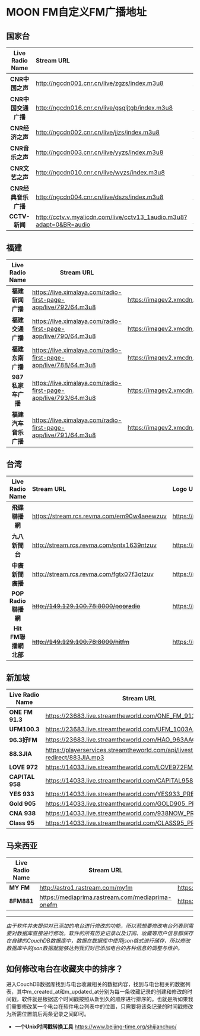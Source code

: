 # MOON FM自定义FM广播地址

## 国家台

|   Live Radio Name   | Stream URL                                                   | Logo URL                                                     |
| :-----------------: | :----------------------------------------------------------- | ------------------------------------------------------------ |
|   **CNR中国之声**   | http://ngcdn001.cnr.cn/live/zgzs/index.m3u8                  | https://imagev2.xmcdn.com/group78/M07/A6/A1/wKgO4F6EVv7gP1QhAABQuiUyuzo039.png |
| **CNR中国交通广播** | http://ngcdn016.cnr.cn/live/gsgljtgb/index.m3u8              | https://imagev2.xmcdn.com/group74/M04/86/8B/wKgO0l6BlyygF2BXAAAm8JF4qmg852.png |
|   **CNR经济之声**   | http://ngcdn002.cnr.cn/live/jjzs/index.m3u8                  | https://imagev2.xmcdn.com/storages/59fe-audiofreehighqps/E6/45/CMCoOSEEaR40AABUhgCnNxgr.png |
|   **CNR音乐之声**   | http://ngcdn003.cnr.cn/live/yyzs/index.m3u8                  | https://imagev2.xmcdn.com/group75/M05/86/A3/wKgO016BlE-AqvRZAABdRRKCB9s377.png |
|   **CNR文艺之声**   | http://ngcdn010.cnr.cn/live/wyzs/index.m3u8                  | https://imagev2.xmcdn.com/group75/M0B/7D/4F/wKgO3V6BlrbCUkfqAAA-5HoILVY939.png |
| **CNR经典音乐广播** | http://ngcdn004.cnr.cn/live/dszs/index.m3u8                  | https://imagev2.xmcdn.com/group75/M05/86/AC/wKgO016BlGLBUzE2AABFC_LAkBU928.png |
|    **CCTV-新闻**    | http://cctv.v.myalicdn.com/live/cctv13_1audio.m3u8?adapt=0&BR=audio | https://raw.githubusercontent.com/lqz94902/ImageLibrary/main//img/CCTV13.jpg |



## 福建

|   Live Radio Name    | Stream URL                                                   | Logo URL                                                     |
| :------------------: | ------------------------------------------------------------ | ------------------------------------------------------------ |
|   **福建新闻广播**   | https://live.ximalaya.com/radio-first-page-app/live/792/64.m3u8 | https://imagev2.xmcdn.com/group74/M00/9E/F2/wKgO0l6DBYjBQdNbAAAp62AdX9Y281.png |
|   **福建交通广播**   | https://live.ximalaya.com/radio-first-page-app/live/790/64.m3u8 | https://imagev2.xmcdn.com/group77/M09/95/23/wKgO316DBWnCi4ZkAAAn46HSUzk920.png |
|   **福建东南广播**   | https://live.ximalaya.com/radio-first-page-app/live/788/64.m3u8 | https://imagev2.xmcdn.com/group77/M09/95/16/wKgO316DBU_ClZiXAAA7LI4QhcU438.png |
|  **987私家车广播**   | https://live.ximalaya.com/radio-first-page-app/live/793/64.m3u8 | https://imagev2.xmcdn.com/group76/M04/65/3C/wKgO1F6OzQyicL5IAADvSGmd-R4404.png |
| **福建汽车音乐广播** | https://live.ximalaya.com/radio-first-page-app/live/791/64.m3u8 | https://imagev2.xmcdn.com/group74/M00/9E/E9/wKgO0l6DBXWxvAaHAABItUTWYIk141.png |



## 台湾

|    Live Radio Name    | Stream URL                                 | Logo URL                                                     |
| :-------------------: | :----------------------------------------- | :----------------------------------------------------------- |
|    **飛碟聯播網**     | https://stream.rcs.revma.com/em90w4aeewzuv | https://raw.githubusercontent.com/lqz94902/ImageLibrary/main/img/UFO.jpg |
|    **九八新聞台**     | http://stream.rcs.revma.com/pntx1639ntzuv  | https://raw.githubusercontent.com/lqz94902/ImageLibrary/main/img/News98.jpg |
|   **中廣新聞廣播**    | http://stream.rcs.revma.com/fgtx07f3qtzuv  | https://raw.githubusercontent.com/lqz94902/ImageLibrary/main/img/BCCNews.png |
|  **POP Radio聯播網**  | ~~http://149.129.100.78:8000/popradio~~        | https://raw.githubusercontent.com/lqz94902/ImageLibrary/main/img/POPRadio.jpg |
| **Hit FM聯播網 北部** | ~~http://149.129.100.78:8000/hitfm~~           | https://raw.githubusercontent.com/lqz94902/ImageLibrary/main/img/hitFM.jpg |

## 新加坡

| Live Radio Name  | Stream URL                                                   | Logo URL                                                     |
| ---------------- | ------------------------------------------------------------ | ------------------------------------------------------------ |
| **ONE FM 91.3**  | https://23683.live.streamtheworld.com/ONE_FM_913AAC.aac      | https://raw.githubusercontent.com/lqz94902/ImageLibrary/main//img/ONEFM913.png |
| **UFM100.3**     | https://23683.live.streamtheworld.com/UFM_1003AAC.aac        | https://raw.githubusercontent.com/lqz94902/ImageLibrary/main//img/UFM1003.png |
| **96.3好FM**     | https://23683.live.streamtheworld.com/HAO_963AAC.aac         | https://raw.githubusercontent.com/lqz94902/ImageLibrary/main//img/963HAOFM.jpg |
| **88.3JIA**      | https://playerservices.streamtheworld.com/api/livestream-redirect/883JIA.mp3 | https://raw.githubusercontent.com/lqz94902/ImageLibrary/main/img/883JIA.jpg |
| **LOVE 972**     | https://14033.live.streamtheworld.com/LOVE972FM_PREM.aac     | https://raw.githubusercontent.com/lqz94902/ImageLibrary/main/img/LOVE972.jpg |
| **CAPITAL 958** | https://14033.live.streamtheworld.com/CAPITAL958FM_PREM.aac  | https://raw.githubusercontent.com/lqz94902/ImageLibrary/main/img/Capital958FM.png |
| **YES 933**      | https://14033.live.streamtheworld.com/YES933_PREM.aac        | https://raw.githubusercontent.com/lqz94902/ImageLibrary/main/img/YES933.jpg |
| **Gold 905**     | https://14033.live.streamtheworld.com/GOLD905_PREM.aac       | https://raw.githubusercontent.com/lqz94902/ImageLibrary/main/img/GOLD905.jpg |
| **CNA 938**      | https://14033.live.streamtheworld.com/938NOW_PREM.aac        | https://raw.githubusercontent.com/lqz94902/ImageLibrary/main/img/CNA938.png |
| **Class 95**     | https://14033.live.streamtheworld.com/CLASS95_PREM.aac       | https://raw.githubusercontent.com/lqz94902/ImageLibrary/main/img/CLASS95.jpg |

##  马来西亚

| Live Radio Name | Stream URL                                       | Logo URL                                                     |
| --------------- | ------------------------------------------------ | ------------------------------------------------------------ |
| **MY FM**       | http://astro1.rastream.com/myfm                  | https://raw.githubusercontent.com/lqz94902/ImageLibrary/main/img/MY%20FM.png |
| **8FM881**      | https://mediaprima.rastream.com/mediaprima-onefm | https://raw.githubusercontent.com/lqz94902/ImageLibrary/main//img/8FM881.jpg |




***
*由于软件并未提供对已添加的电台进行修改的功能，所以若想要修改电台列表则需要对数据库直接进行修改。软件的所有历史记录以及订阅、收藏等用户信息都保存在自建的CouchDB数据库中，数据在数据库中使用json格式进行储存，所以修改数据库中的json数据就能够达到我们对已添加电台的各种信息的调整与维护。*
## 如何修改电台在收藏夹中的排序？
 进入CouchDB数据库找到与电台收藏相关的数据内容，找到与电台相关的数据列表，其中m_created_at和m_updated_at分别为每一条收藏记录的创建和修改的时间戳，软件就是根据这个时间戳按照从新到久的顺序进行排序的。也就是所如果我们需要修改某一个电台在软件电台列表中的位置，只需要将该条记录的时间戳修改为所需位置前后两条记录之间即可。


- **一个Unix时间戳转换工具** https://www.beijing-time.org/shijianchuo/
